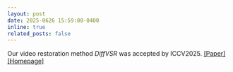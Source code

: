 ```yaml
---
layout: post
date: 2025-0626 15:59:00-0400
inline: true
related_posts: false
---
```


Our video restoration method *DiffVSR* was accepted by ICCV2025. [[Paper]](https://arxiv.org/abs/2501.10110) [[Homepage]](https://xh9998.github.io/DiffVSR-project/)